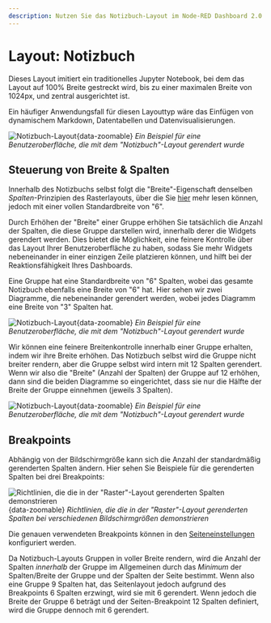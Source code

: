 ```yaml
---
description: Nutzen Sie das Notizbuch-Layout im Node-RED Dashboard 2.0 für die sequentielle Datenpräsentation und Protokollierung
---
```

<script setup>
    import AddedIn from '../../../components/AddedIn.vue'
</script>

# Layout: Notizbuch <AddedIn version="0.4.0" />

Dieses Layout imitiert ein traditionelles Jupyter Notebook, bei dem das Layout auf 100% Breite gestreckt wird, bis zu einer maximalen Breite von 1024px, und zentral ausgerichtet ist.

Ein häufiger Anwendungsfall für diesen Layouttyp wäre das Einfügen von dynamischem Markdown, Datentabellen und Datenvisualisierungen.

![Notizbuch-Layout](../../../assets/images/layout-eg-notebook.png){data-zoomable}
*Ein Beispiel für eine Benutzeroberfläche, die mit dem "Notizbuch"-Layout gerendert wurde*

## Steuerung von Breite & Spalten

Innerhalb des Notizbuchs selbst folgt die "Breite"-Eigenschaft denselben _Spalten_-Prinzipien des Rasterlayouts, über die Sie [hier](grid.md) mehr lesen können, jedoch mit einer vollen Standardbreite von "6".

Durch Erhöhen der "Breite" einer Gruppe erhöhen Sie tatsächlich die Anzahl der Spalten, die diese Gruppe darstellen wird, innerhalb derer die Widgets gerendert werden. Dies bietet die Möglichkeit, eine feinere Kontrolle über das Layout Ihrer Benutzeroberfläche zu haben, sodass Sie mehr Widgets nebeneinander in einer einzigen Zeile platzieren können, und hilft bei der Reaktionsfähigkeit Ihres Dashboards.

Eine Gruppe hat eine Standardbreite von "6" Spalten, wobei das gesamte Notizbuch ebenfalls eine Breite von "6" hat. Hier sehen wir zwei Diagramme, die nebeneinander gerendert werden, wobei jedes Diagramm eine Breite von "3" Spalten hat.

![Notizbuch-Layout](../../../assets/images/layout-eg-notebook-width6.png){data-zoomable}
*Ein Beispiel für eine Benutzeroberfläche, die mit dem "Notizbuch"-Layout gerendert wurde*

Wir können eine feinere Breitenkontrolle innerhalb einer Gruppe erhalten, indem wir ihre Breite erhöhen. Das Notizbuch selbst wird die Gruppe nicht breiter rendern, aber die Gruppe selbst wird intern mit 12 Spalten gerendert. Wenn wir also die "Breite" (Anzahl der Spalten) der Gruppe auf 12 erhöhen, dann sind die beiden Diagramme so eingerichtet, dass sie nur die Hälfte der Breite der Gruppe einnehmen (jeweils 3 Spalten).

![Notizbuch-Layout](../../../assets/images/layout-eg-notebook-width12.png){data-zoomable}
*Ein Beispiel für eine Benutzeroberfläche, die mit dem "Notizbuch"-Layout gerendert wurde*

## Breakpoints

Abhängig von der Bildschirmgröße kann sich die Anzahl der standardmäßig gerenderten Spalten ändern. Hier sehen Sie Beispiele für die gerenderten Spalten bei drei Breakpoints:

![Richtlinien, die die in der "Raster"-Layout gerenderten Spalten demonstrieren](../../../assets/images/layout-grid-columns.png){data-zoomable}
_Richtlinien, die die in der "Raster"-Layout gerenderten Spalten bei verschiedenen Bildschirmgrößen demonstrieren_

Die genauen verwendeten Breakpoints können in den [Seiteneinstellungen](../../nodes/config/ui-page.md#breakpoints) konfiguriert werden.

Da Notizbuch-Layouts Gruppen in voller Breite rendern, wird die Anzahl der Spalten _innerhalb_ der Gruppe im Allgemeinen durch das _Minimum_ der Spalten/Breite der Gruppe und der Spalten der Seite bestimmt. Wenn also eine Gruppe 9 Spalten hat, das Seitenlayout jedoch aufgrund des Breakpoints 6 Spalten erzwingt, wird sie mit 6 gerendert. Wenn jedoch die Breite der Gruppe 6 beträgt und der Seiten-Breakpoint 12 Spalten definiert, wird die Gruppe dennoch mit 6 gerendert.